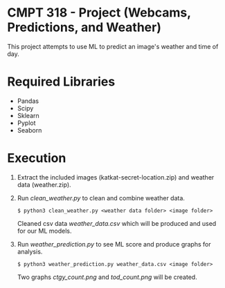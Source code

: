 # CMPT 318 - Project (Webcams, Predictions, and Weather)

This project attempts to use ML to predict an image's weather and time of day.

# Required Libraries

  - Pandas
  - Scipy
  - Sklearn
  - Pyplot
  - Seaborn

# Execution

1. Extract the included images (katkat-secret-location.zip) and weather data (weather.zip).

2. Run *clean_weather.py* to clean and combine weather data.

    ```
    $ python3 clean_weather.py <weather data folder> <image folder>
    ```

    Cleaned csv data *weather_data.csv* which will be produced and used for our ML models.

3. Run *weather_prediction.py* to see ML score and produce graphs for analysis.

    ```
    $ python3 weather_prediction.py weather_data.csv <image folder>
    ```

    Two graphs *ctgy_count.png* and *tod_count.png* will be created.
 